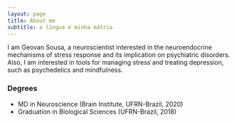 ```yaml
---
layout: page
title: About me
subtitle: a língua é minha mátria
---
```


I am Geovan Sousa, a neuroscientist interested in the neuroendocrine mechanisms of stress response and its implication on psychiatric disorders. Also, I am interested in tools for managing stress and treating depression, such as psychedelics and mindfulness.

### Degrees

- MD in Neuroscience (Brain Institute, UFRN-Brazil, 2020)
- Graduation in Biological Sciences (UFRN-Brazil, 2018)
